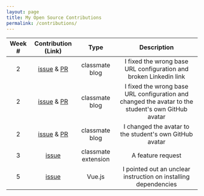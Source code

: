 ```yaml
---
layout: page
title: My Open Source Contributions
permalink: /contributions/
---
```


<!-- 
Type of the contribution should be "Wikipedia edit", "OpenStreet Map feature", "Documentation", "Course website", "Blog", 
"Browse Add-on", etc. 

The descriptioin should include a brief summary of what you did. 

Replace the first row with your contribution. 

--> 





| Week #       | Contribution (Link)  | Type  | Description | 
|:---:|:---:|:---:|:---:|
| 2 | [issue](https://github.com/nyu-ossd-s19/andreawaxman-weekly/issues/3) & [PR](https://github.com/nyu-ossd-s19/andreawaxman-weekly/pull/4)| classmate blog | I fixed the wrong base URL configuration and broken Linkedin link |
| 2 | [issue](https://github.com/nyu-ossd-s19/anthonykyi-weekly/issues/2) & [PR](https://github.com/nyu-ossd-s19/anthonykyi-weekly/pull/3) | classmate blog | I fixed the wrong base URL configuration and changed the avatar to the student's own GitHub avatar |
| 2 | [issue](https://github.com/nyu-ossd-s19/gracey715-weekly/issues/1) & [PR](https://github.com/nyu-ossd-s19/gracey715-weekly/pull/2) | classmate blog | I changed the avatar to the student's own GitHub avatar |
| 3 | [issue](https://github.com/nyu-ossd-s19/Joannify/issues/11) | classmate extension | A feature request |
| 5 | [issue](https://github.com/vuejs/vue/issues/9606) | Vue.js | I pointed out an unclear instruction on installing dependencies |
